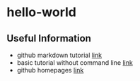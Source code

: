 # hello-world

## Useful Information
* github markdown tutorial [link](https://guides.github.com/features/mastering-markdown/)
* basic tutorial without command line [link](https://guides.github.com/activities/hello-world/)
* github homepages [link](https://guides.github.com/features/pages/)
